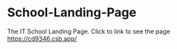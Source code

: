 # School-Landing-Page
 The IT School Landing Page. Click to link to see the page https://cd9346.csb.app/
